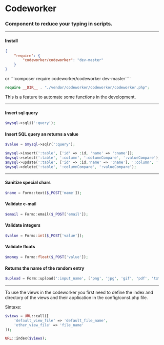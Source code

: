 # Codeworker
### Component to reduce your typing in scripts.

---

#### Install

```json
{
    "require": {
        "codeworker/codeworker": "dev-master"
    }
}
````
or
```composer require codeworker/codeworker dev-master````

```php
require __DIR__ . "./vendor/codeworker/codeworker/codeworker.php";
````

This is a feature to automate some functions in the development.

---

#### Insert sql query
```php
$mysql->sqli(':query');
````
#### Insert SQL query an returns a value
```php
$value = $mysql->sqlr(':query');
````

```php
$mysql->insert(':table', ['id' => :id, 'name' => ':name']);
$mysql->select(':table', ':column', ':columnCompare', ':valueCompare');
$mysql->update(':table', ['id' => :id,'name' => ':name'], ':column', ':columnCompare');
$mysql->delete(':table', ':columnCompare', ':valueCompare');
````

---

#### Sanitize special chars
```php
$name = Form::text($_POST['name']);
````
#### Validate e-mail
```php
$email = Form::email($_POST['email']);
````
#### Validate integers
```php
$value = Form::int($_POST['value']);
````
#### Validate floats
```php
$money = Form::float($_POST['value']);
````
#### Returns the name of the random entry
```php
$upload = Form::upload(':input_name', ['png', 'jpg', 'gif', 'pdf', 'txt'], 'dest_folder/', $size_bytes);
````

---

To use the views in the codeworker you first need to define the index and directory
of the views and their application in the config/const.php file.


Sintaxe:

```php
$views = URL::call([
    'default_view_file' => 'default_file_name',
    'other_view_file' => 'file_name'
]);

URL::index($views);
```
